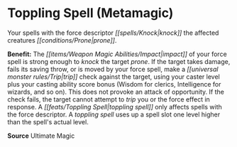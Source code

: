 ﻿---
cssclass: [feats]

---
# Toppling Spell (Metamagic)

Your spells with the force descriptor _[[spells/Knock|knock]]_ the affected creatures _[[conditions/Prone|prone]]_.

**Benefit:** The _[[items/Weapon Magic Abilities/Impact|impact]]_ of your force spell is strong enough to _knock_ the target _prone_. If the target takes damage, fails its saving throw, or is moved by your force spell, make a _[[universal monster rules/Trip|trip]]_ check against the target, using your caster level plus your casting ability score bonus (Wisdom for clerics, Intelligence for wizards, and so on). This does not provoke an attack of opportunity. If the check fails, the target cannot attempt to _trip_ you or the force effect in response. A _[[feats/Toppling Spell|toppling spell]]_ only affects spells with the force descriptor. A _toppling spell_ uses up a spell slot one level higher than the spell's actual level.

**Source** Ultimate Magic